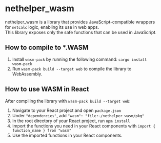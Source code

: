 # nethelper_wasm
nethelper_wasm is a library that provides JavaScript-compatible wrappers for `netcalc` logic, enabling its use in web apps.  
This library exposes only the safe functions that can be used in JavaScript.

## How to compile to *.WASM
1. Install `wasm-pack` by running the following command: `cargo install wasm-pack`
2. Run `wasm-pack build --target web` to compile the library to WebAssembly.

## How to use WASM in React
After compiling the library with `wasm-pack build --target web`:
1. Navigate to your React project and open `package.json`
2. Under `"dependencies"`, add `"wasm": "file:~/nethelper_wasm/pkg"`
3. In the root directory of your React project, run `npm install`
4. Import the functions you need in your React components with `import { function_name } from "wasm"`
5. Use the imported functions in your React components.
